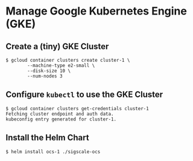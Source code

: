 # Manage Google Kubernetes Engine (GKE)

## Create a (tiny) GKE Cluster
	$ gcloud container clusters create cluster-1 \
			--machine-type e2-small \
			--disk-size 10 \
			--num-nodes 3

## Configure `kubectl` to use the GKE Cluster
	$ gcloud container clusters get-credentials cluster-1
	Fetching cluster endpoint and auth data.
	kubeconfig entry generated for cluster-1.

## Install the Helm Chart
	$ helm install ocs-1 ./sigscale-ocs


